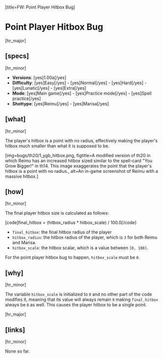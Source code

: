 [title=FW: Point Player Hitbox Bug]
# Point Player Hitbox Bug
[hr_major]

## [specs]  
[hr_minor]

* **Versions**: [yes]1.00a[/yes]
* **Difficulty**: [yes]Easy[/yes] - [yes]Normal[/yes] - [yes]Hard[/yes] - [yes]Lunatic[/yes] - [yes]Extra[/yes]
* **Mode**: [yes]Main game[/yes] - [yes]Practice mode[/yes] - [yes]Spell practice[/yes]  
* **Shottype**: [yes]Reimu[/yes] - [yes]Marisa[/yes]

## [what]
[hr_minor]

The player's hitbox is a point with no radius, effectively making the player's hitbox much smaller than what it is supposed to be.

<!-- add the ygb visualization to show that the player hitbox is indeed a point -->

[img=bugs/th20/1_ygb_hitbox.png, figtitle=A modified version of th20 in which Reimu has an increased hitbox sized similar to the spell-card "You Grow Bigger!" in th14. This image exaggerates the point that the player's hitbox is a point with no radius., alt=An in-game screenshot of Reimu with a massive hitbox.]

## [how]
[hr_minor]

The final player hitbox size is calculated as follows:

[code]final_hitbox = (hitbox_radius * hitbox_scale) / 100.0[/code]

* ``final_hitbox``: the final hitbox radius of the player
* ``hitbox_radius``: the hitbox radius of the player, which is ``3`` for both Reimu and Marisa.
* ``hitbox_scale``: the hitbox scalar, which is a value between ``[0, 100]``.

For the point player hitbox bug to happen, ``hitbox_scale`` must be ``0``.
<!-- (hitbox_scale = clamp(0, *(PLAYER_PTR+0xE8), 100)) nut *(PLAYER_PTR+0xE8) is initialized to 0 so scale = 0 meaning your hitbox gets scaled to it being one point -->

## [why]
[hr_minor]

The variable ``hitbox_scale`` is initialized to ``0`` and no other part of the code modifies it, meaning that its value will always remain ``0`` making ``final_hitbox`` always be ``0`` as well. This causes the player hitbox to be a single point.

[hr_major]
## [links]
[hr_minor]
<!-- ### [rpy]
[hr_minor]
### [vid]
[hr_minor] -->

None so far.